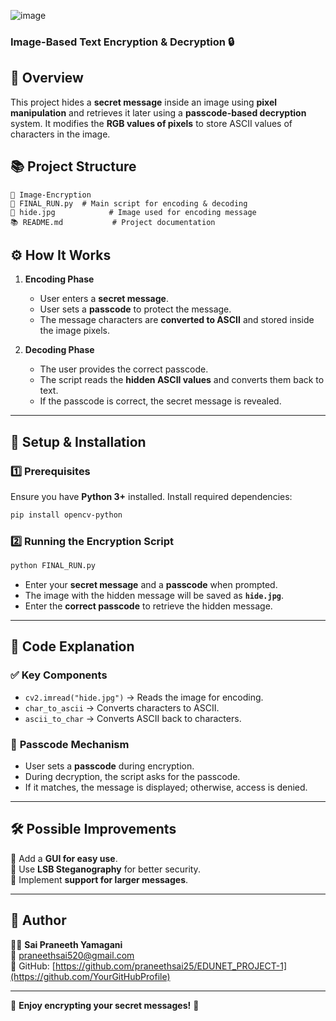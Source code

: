 ![image](https://github.com/user-attachments/assets/dc805758-5865-4826-a188-cd2a88e936ed)


### **Image-Based Text Encryption & Decryption 🔒**


## 📌 Overview

This project hides a **secret message** inside an image using **pixel manipulation** and retrieves it later using a **passcode-based decryption** system. It modifies the **RGB values of pixels** to store ASCII values of characters in the image.

## 📚 Project Structure

```
📁 Image-Encryption
📀 FINAL_RUN.py  # Main script for encoding & decoding
🎨 hide.jpg            # Image used for encoding message
📚 README.md           # Project documentation
```

## ⚙️ How It Works

1. **Encoding Phase**

   - User enters a **secret message**.
   - User sets a **passcode** to protect the message.
   - The message characters are **converted to ASCII** and stored inside the image pixels.

2. **Decoding Phase**

   - The user provides the correct passcode.
   - The script reads the **hidden ASCII values** and converts them back to text.
   - If the passcode is correct, the secret message is revealed.

---

## 🚀 Setup & Installation

### 1️⃣ **Prerequisites**

Ensure you have **Python 3+** installed. Install required dependencies:

```bash
pip install opencv-python
```

### 2️⃣ **Running the Encryption Script**

```bash
python FINAL_RUN.py
```

- Enter your **secret message** and a **passcode** when prompted.
- The image with the hidden message will be saved as **`hide.jpg`**.
- Enter the **correct passcode** to retrieve the hidden message.



---

## 📝 Code Explanation

### ✅ **Key Components**

- `cv2.imread("hide.jpg")` → Reads the image for encoding.
- `char_to_ascii` → Converts characters to ASCII.
- `ascii_to_char` → Converts ASCII back to characters.


### 🔑 **Passcode Mechanism**

- User sets a **passcode** during encryption.
- During decryption, the script asks for the passcode.
- If it matches, the message is displayed; otherwise, access is denied.

---

## 🛠️ Possible Improvements

🔹 Add a **GUI for easy use**.\
🔹 Use **LSB Steganography** for better security.\
🔹 Implement **support for larger messages**.

---

## 📝 Author

👨‍💻 **Sai Praneeth Yamagani**\
📧 [praneethsai520@gmail.com](mailto\:your.email@example.com)\
🔗 GitHub: [https://github.com/praneethsai25/EDUNET_PROJECT-1](https://github.com/YourGitHubProfile)

---

🚀 **Enjoy encrypting your secret messages!** 🔏

